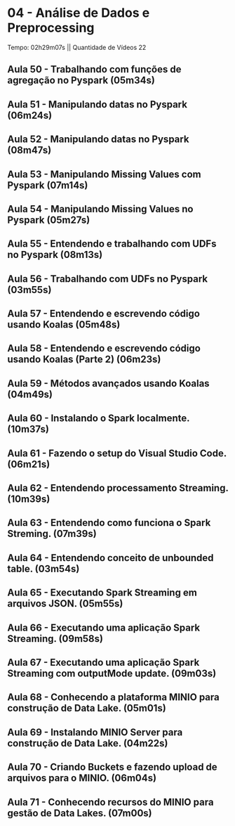 # 04 - Análise de Dados e Preprocessing

Tempo: 02h29m07s || Quantidade de Vídeos 22

## Aula 50 - Trabalhando com funções de agregação no Pyspark (05m34s)



## Aula 51 - Manipulando datas no Pyspark (06m24s)



## Aula 52 - Manipulando datas no Pyspark (08m47s)



## Aula 53 - Manipulando Missing Values com Pyspark (07m14s)



## Aula 54 - Manipulando Missing Values no Pyspark (05m27s)



## Aula 55 - Entendendo e trabalhando com UDFs no Pyspark (08m13s)



## Aula 56 - Trabalhando com UDFs no Pyspark (03m55s)



## Aula 57 - Entendendo e escrevendo código usando Koalas (05m48s)



## Aula 58 - Entendendo e escrevendo código usando Koalas (Parte 2) (06m23s)



## Aula 59 - Métodos avançados usando Koalas (04m49s)



## Aula 60 - Instalando o Spark localmente. (10m37s)



## Aula 61 - Fazendo o setup do Visual Studio Code. (06m21s)



## Aula 62 - Entendendo processamento Streaming. (10m39s)



## Aula 63 - Entendendo como funciona o Spark Streming. (07m39s)



## Aula 64 - Entendendo conceito de unbounded table. (03m54s)



## Aula 65 - Executando Spark Streaming em arquivos JSON. (05m55s)



## Aula 66 - Executando uma aplicação Spark Streaming. (09m58s)



## Aula 67 - Executando uma aplicação Spark Streaming com outputMode update. (09m03s)



## Aula 68 - Conhecendo a plataforma MINIO para construção de Data Lake. (05m01s)



## Aula 69 - Instalando MINIO Server para construção de Data Lake. (04m22s)



## Aula 70 - Criando Buckets e fazendo upload de arquivos para o MINIO. (06m04s)



## Aula 71 - Conhecendo recursos do MINIO para gestão de Data Lakes. (07m00s)



